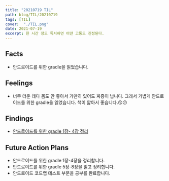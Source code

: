```yaml
---
title: "20210719 TIL"
path: blog/TIL/20210719
tags: [TIL]
cover:  "./TIL.png"
date: 2021-07-19
excerpt: 한 시간 정도 독서하면 어떤 고통도 진정된다.
---
```


## Facts

- 안드로이드를 위한 gradle을 읽었습니다.

## Feelings

* 너무 더운 데다 몸도 안 좋아서 가만히 있어도 짜증이 납니다. 그래서 가볍게 안드로이드를 위한 gradle을 읽었습니다. 책이 얇아서 좋습니다.😗😗

## Findings

* [안드로이드를 위한 gradle 1장- 4장 정리](https://hyejineee.github.io/blog/Reading/gradle-for-android)

## Future Action Plans

* 안드로이드를 위한 gradle 1장-4장을 정리합니다.
* 안드로이드를 위한 gradle 5장-8장을 읽고 정리합니다.
* 안드로이드 코드랩 테스트 부분을 공부를 완료합니다. 

